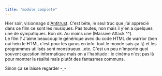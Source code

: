 ```yaml
---
title: "module complete"
---
```


Hier soir, visionnage
d'[Antitrust](http://www.allocine.fr/film/fichefilm_gen_cfilm=27062.html).
C'est bête, le seul truc que j'ai apprécié dans ce film ce sont les musiques.
Pas toutes, non mais il y'en a quelques une de sympatiques. Bon ok. Au moins
une (Massive Attack ^^).  
Le film ? J'aime beaucoup le générique avec du code HTML de warrior (ben oui
hein le HTML c'est pour les gurus en info. tout le monde sais ça :\\) et les
programmes utilisés sont monstrueux...etc. C'est un peu n'importe quoi souvent
question informatique mais on a l'habitude : le cinéma n'est pas là pour
montrer la réalité mais plutôt des fantasmes communs.

Sinon ça se laisse regarder -_-

